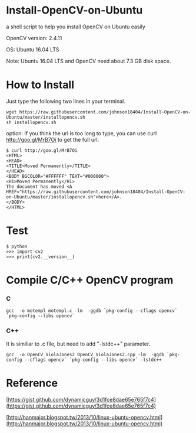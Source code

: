 # Install-OpenCV-on-Ubuntu
a shell script to help you install OpenCV on Ubuntu easily

OpenCV version: 2.4.11

OS: Ubuntu 16.04 LTS 

Note: Ubuntu 16.04 LTS and OpenCV need about 7.3 GB disk space.

# How to Install
Just type the following two lines in your terminal.

    wget https://raw.githubusercontent.com/johnson18404/Install-OpenCV-on-Ubuntu/master/installopencv.sh
    sh installopencv.sh


option: If you think the url is too long to type, you can use curl http://goo.gl/MrB7Oi to get the full url.

    $ curl http://goo.gl/MrB7Oi
    <HTML>
    <HEAD>
    <TITLE>Moved Permanently</TITLE>
    </HEAD>
    <BODY BGCOLOR="#FFFFFF" TEXT="#000000">
    <H1>Moved Permanently</H1>
    The document has moved <A HREF="https://raw.githubusercontent.com/johnson18404/Install-OpenCV-on-Ubuntu/master/installopencv.sh">here</A>.
    </BODY>
    </HTML>

# Test
    $ python
    >>> import cv2
    >>> print(cv2.__version__)


# Compile C/C++ OpenCV program
### C
    gcc  -o motempl motempl.c -lm  -ggdb `pkg-config --cflags opencv` `pkg-config --libs opencv`


### C++
It is similiar to .c file, but need to add "-lstdc++" parameter.

    gcc  -o OpenCV_ViolaJones2 OpenCV_ViolaJones2.cpp -lm  -ggdb `pkg-config --cflags opencv` `pkg-config --libs opencv` -lstdc++


# Reference
[https://gist.github.com/dynamicguy/3d1fce8dae65e765f7c4](https://gist.github.com/dynamicguy/3d1fce8dae65e765f7c4)

[http://hanmajor.blogspot.tw/2013/10/linux-ubuntu-opencv.html](http://hanmajor.blogspot.tw/2013/10/linux-ubuntu-opencv.html)
